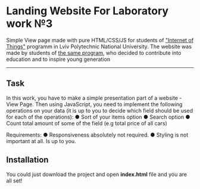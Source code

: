 # Landing Website For Laboratory work №3
Simple View page made with pure HTML/CSS/JS for students of ["Internet of Things"](http://iot.lviv.ua) programm in Lviv Polytechnic National University.
The website was made by students of [the same program](http://iot.lviv.ua), who decided to contribute into education and to inspire young generation 

---
## Task
In this work, you have to make a simple presentation part of a website - View Page.
Then using JavaScript, you need to implement the following operations on your data (it is up to you to decide which field should be used for each of the operations): 
●	Sort of your items option
●	Search option 
●	Count total amount of some of the field 
(e.g total price of all cars)

Requirements:
●	Responsiveness absolutely not required.
●	Styling is not important at all. Is up to you.

## Installation
You could just download the project and open **index.html** file and you are all set!<br>
<br>
